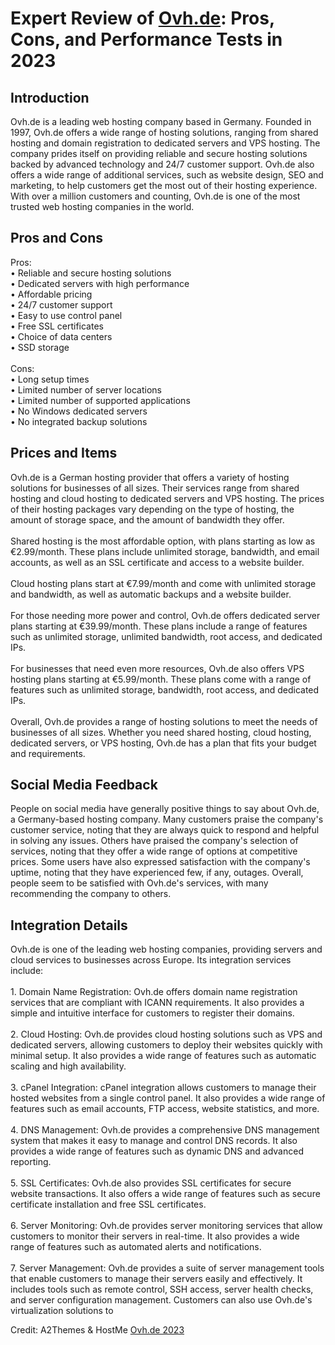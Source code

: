 <h1>Expert Review of <a href="https://a2themes.com/ovhde-reviews">Ovh.de</a>: Pros, Cons, and Performance Tests in 2023</h1>
<h2>Introduction</h2>
Ovh.de is a leading web hosting company based in Germany. Founded in 1997, Ovh.de offers a wide range of hosting solutions, ranging from shared hosting and domain registration to dedicated servers and VPS hosting. The company prides itself on providing reliable and secure hosting solutions backed by advanced technology and 24/7 customer support. Ovh.de also offers a wide range of additional services, such as website design, SEO and marketing, to help customers get the most out of their hosting experience. With over a million customers and counting, Ovh.de is one of the most trusted web hosting companies in the world.
<h2>Pros and Cons</h2>
Pros:<br>• Reliable and secure hosting solutions<br>• Dedicated servers with high performance<br>• Affordable pricing<br>• 24/7 customer support<br>• Easy to use control panel<br>• Free SSL certificates<br>• Choice of data centers<br>• SSD storage<br><br>Cons:<br>• Long setup times<br>• Limited number of server locations<br>• Limited number of supported applications<br>• No Windows dedicated servers<br>• No integrated backup solutions
<h2>Prices and Items</h2>
Ovh.de is a German hosting provider that offers a variety of hosting solutions for businesses of all sizes. Their services range from shared hosting and cloud hosting to dedicated servers and VPS hosting. The prices of their hosting packages vary depending on the type of hosting, the amount of storage space, and the amount of bandwidth they offer. <br><br>Shared hosting is the most affordable option, with plans starting as low as €2.99/month. These plans include unlimited storage, bandwidth, and email accounts, as well as an SSL certificate and access to a website builder. <br><br>Cloud hosting plans start at €7.99/month and come with unlimited storage and bandwidth, as well as automatic backups and a website builder.<br><br>For those needing more power and control, Ovh.de offers dedicated server plans starting at €39.99/month. These plans include a range of features such as unlimited storage, unlimited bandwidth, root access, and dedicated IPs.<br><br>For businesses that need even more resources, Ovh.de also offers VPS hosting plans starting at €5.99/month. These plans come with a range of features such as unlimited storage, bandwidth, root access, and dedicated IPs.<br><br>Overall, Ovh.de provides a range of hosting solutions to meet the needs of businesses of all sizes. Whether you need shared hosting, cloud hosting, dedicated servers, or VPS hosting, Ovh.de has a plan that fits your budget and requirements.
<h2>Social Media Feedback</h2>
People on social media have generally positive things to say about Ovh.de, a Germany-based hosting company. Many customers praise the company's customer service, noting that they are always quick to respond and helpful in solving any issues. Others have praised the company's selection of services, noting that they offer a wide range of options at competitive prices. Some users have also expressed satisfaction with the company's uptime, noting that they have experienced few, if any, outages. Overall, people seem to be satisfied with Ovh.de's services, with many recommending the company to others.
<h2>Integration Details</h2>
Ovh.de is one of the leading web hosting companies, providing servers and cloud services to businesses across Europe. Its integration services include: <br><br>1. Domain Name Registration: Ovh.de offers domain name registration services that are compliant with ICANN requirements. It also provides a simple and intuitive interface for customers to register their domains.<br><br>2. Cloud Hosting: Ovh.de provides cloud hosting solutions such as VPS and dedicated servers, allowing customers to deploy their websites quickly with minimal setup. It also provides a wide range of features such as automatic scaling and high availability.<br><br>3. cPanel Integration: cPanel integration allows customers to manage their hosted websites from a single control panel. It also provides a wide range of features such as email accounts, FTP access, website statistics, and more.<br><br>4. DNS Management: Ovh.de provides a comprehensive DNS management system that makes it easy to manage and control DNS records. It also provides a wide range of features such as dynamic DNS and advanced reporting.<br><br>5. SSL Certificates: Ovh.de also provides SSL certificates for secure website transactions. It also offers a wide range of features such as secure certificate installation and free SSL certificates.<br><br>6. Server Monitoring: Ovh.de provides server monitoring services that allow customers to monitor their servers in real-time. It also provides a wide range of features such as automated alerts and notifications. <br><br>7. Server Management: Ovh.de provides a suite of server management tools that enable customers to manage their servers easily and effectively. It includes tools such as remote control, SSH access, server health checks, and server configuration management. Customers can also use Ovh.de's virtualization solutions to
<p>Credit: A2Themes & HostMe <a href="https://a2themes.com/ovhde-reviews">Ovh.de 2023</a></p>